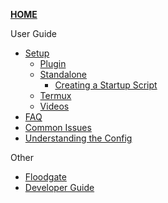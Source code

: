 [**HOME**](Home)

User Guide
- [Setup](Setup)
  - [Plugin](Setup#Plugin-Setup)
  - [Standalone](Setup#Standalone-Setup)
  	- [Creating a Startup Script](Creating-a-Startup-Script)
  - [Termux](Setup#Termux)
  - [Videos](Setup#Setup-Videos)
- [FAQ](FAQ)
- [Common Issues](Common-Issues)
- [Understanding the Config](Understanding-the-Config)

Other
- [Floodgate](Floodgate)
- [Developer Guide](Developer-Guide)
